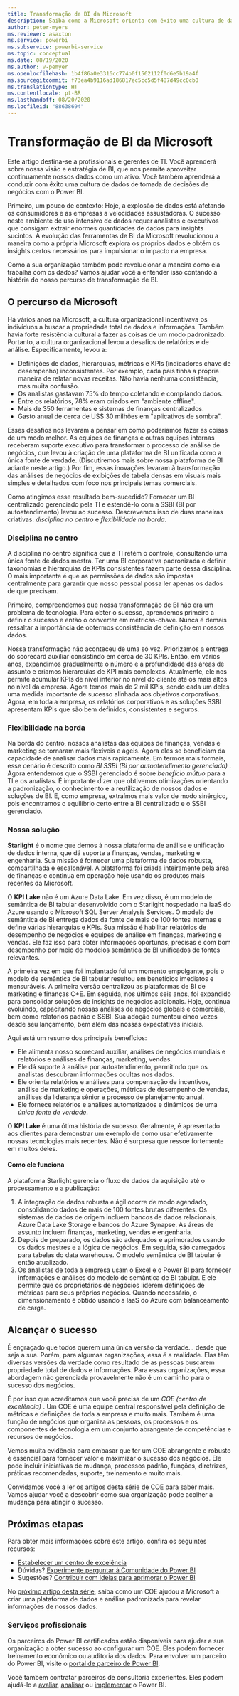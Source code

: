 ```yaml
---
title: Transformação de BI da Microsoft
description: Saiba como a Microsoft orienta com êxito uma cultura de dados para tomada de decisões de negócios. Ela descreve sua estratégia e visão para o BI.
author: peter-myers
ms.reviewer: asaxton
ms.service: powerbi
ms.subservice: powerbi-service
ms.topic: conceptual
ms.date: 08/19/2020
ms.author: v-pemyer
ms.openlocfilehash: 1b4f86a0e3316cc774b0f1562112f0d6e5b19a4f
ms.sourcegitcommit: f73ea4b9116ad186817ec5cc5d5f487d49cc0cb0
ms.translationtype: HT
ms.contentlocale: pt-BR
ms.lasthandoff: 08/20/2020
ms.locfileid: "88638694"
---
```

# <a name="microsofts-bi-transformation"></a>Transformação de BI da Microsoft

Este artigo destina-se a profissionais e gerentes de TI. Você aprenderá sobre nossa visão e estratégia de BI, que nos permite aproveitar continuamente nossos dados como um ativo. Você também aprenderá a conduzir com êxito uma cultura de dados de tomada de decisões de negócios com o Power BI.

Primeiro, um pouco de contexto: Hoje, a explosão de dados está afetando os consumidores e as empresas a velocidades assustadoras. O sucesso neste ambiente de uso intensivo de dados requer analistas e executivos que consigam extrair enormes quantidades de dados para insights sucintos. A evolução das ferramentas de BI da Microsoft revolucionou a maneira como a própria Microsoft explora os próprios dados e obtém os insights certos necessários para impulsionar o impacto na empresa.

Como a sua organização também pode revolucionar a maneira como ela trabalha com os dados? Vamos ajudar você a entender isso contando a história do nosso percurso de transformação de BI.

## <a name="microsoft-journey"></a>O percurso da Microsoft

Há vários anos na Microsoft, a cultura organizacional incentivava os indivíduos a buscar a propriedade total de dados e informações. Também havia forte resistência cultural a fazer as coisas de um modo padronizado. Portanto, a cultura organizacional levou a desafios de relatórios e de análise. Especificamente, levou a:

- Definições de dados, hierarquias, métricas e KPIs (indicadores chave de desempenho) inconsistentes. Por exemplo, cada país tinha a própria maneira de relatar novas receitas. Não havia nenhuma consistência, mas muita confusão.
- Os analistas gastavam 75% do tempo coletando e compilando dados.
- Entre os relatórios, 78% eram criados em "ambiente offline".
- Mais de 350 ferramentas e sistemas de finanças centralizados.
- Gasto anual de cerca de US$ 30 milhões em "aplicativos de sombra".

Esses desafios nos levaram a pensar em como poderíamos fazer as coisas de um modo melhor. As equipes de finanças e outras equipes internas receberam suporte executivo para transformar o processo de análise de negócios, que levou à criação de uma plataforma de BI unificada como a única fonte de verdade. (Discutiremos mais sobre nossa plataforma de BI adiante neste artigo.) Por fim, essas inovações levaram à transformação das análises de negócios de exibições de tabela densas em visuais mais simples e detalhados com foco nos principais temas comerciais.

Como atingimos esse resultado bem-sucedido? Fornecer um BI centralizado gerenciado pela TI e estendê-lo com a SSBI (BI por autoatendimento) levou ao sucesso. Descrevemos isso de duas maneiras criativas: _disciplina no centro_ e _flexibilidade na borda_.

### <a name="discipline-at-the-core"></a>Disciplina no centro

A disciplina no centro significa que a TI retém o controle, consultando uma única fonte de dados mestra. Ter uma BI corporativa padronizada e definir taxonomias e hierarquias de KPIs consistentes fazem parte dessa disciplina. O mais importante é que as permissões de dados são impostas centralmente para garantir que nosso pessoal possa ler apenas os dados de que precisam.

Primeiro, compreendemos que nossa transformação de BI não era um problema de tecnologia. Para obter o sucesso, aprendemos primeiro a definir o sucesso e então o converter em métricas-chave. Nunca é demais ressaltar a importância de obtermos consistência de definição em nossos dados.

Nossa transformação não aconteceu de uma só vez. Priorizamos a entrega do scorecard auxiliar consistindo em cerca de 30 KPIs. Então, em vários anos, expandimos gradualmente o número e a profundidade das áreas de assunto e criamos hierarquias de KPI mais complexas. Atualmente, ele nos permite acumular KPIs de nível inferior no nível do cliente até os mais altos no nível da empresa. Agora temos mais de 2 mil KPIs, sendo cada um deles uma medida importante de sucesso alinhada aos objetivos corporativos. Agora, em toda a empresa, os relatórios corporativos e as soluções SSBI apresentam KPIs que são bem definidos, consistentes e seguros.

### <a name="flexibility-at-the-edge"></a>Flexibilidade na borda

Na borda do centro, nossos analistas das equipes de finanças, vendas e marketing se tornaram mais flexíveis e ágeis. Agora eles se beneficiam da capacidade de analisar dados mais rapidamente. Em termos mais formais, esse cenário é descrito como _BI SSBI (Bi por autoatendimento gerenciado)_ . Agora entendemos que o SSBI gerenciado é sobre _benefício mútuo_ para a TI e os analistas. É importante dizer que obtivemos otimizações orientando a padronização, o conhecimento e a reutilização de nossos dados e soluções de BI. E, como empresa, extraímos mais valor de modo sinérgico, pois encontramos o equilíbrio certo entre a BI centralizado e o SSBI gerenciado.

### <a name="our-solution"></a>Nossa solução

**Starlight** é o nome que demos à nossa plataforma de análise e unificação de dados interna, que dá suporte a finanças, vendas, marketing e engenharia. Sua missão é fornecer uma plataforma de dados robusta, compartilhada e escalonável. A plataforma foi criada inteiramente pela área de finanças e continua em operação hoje usando os produtos mais recentes da Microsoft.

O **KPI Lake** não é um Azure Data Lake. Em vez disso, é um modelo de semântica de BI tabular desenvolvido com o Starlight hospedado na IaaS do Azure usando o Microsoft SQL Server Analysis Services. O modelo de semântica de BI entrega dados da fonte de mais de 100 fontes internas e define várias hierarquias e KPIs. Sua missão é habilitar relatórios de desempenho de negócios e equipes de análise em finanças, marketing e vendas. Ele faz isso para obter informações oportunas, precisas e com bom desempenho por meio de modelos semântica de BI unificados de fontes relevantes.

A primeira vez em que foi implantado foi um momento empolgante, pois o modelo de semântica de BI tabular resultou em benefícios imediatos e mensuráveis. A primeira versão centralizou as plataformas de BI de marketing e finanças C+E. Em seguida, nos últimos seis anos, foi expandido para consolidar soluções de insights de negócios adicionais. Hoje, continua evoluindo, capacitando nossas análises de negócios globais e comerciais, bem como relatórios padrão e SSBI. Sua adoção aumentou cinco vezes desde seu lançamento, bem além das nossas expectativas iniciais.

Aqui está um resumo dos principais benefícios:

- Ele alimenta nosso scorecard auxiliar, análises de negócios mundiais e relatórios e análises de finanças, marketing, vendas.
- Ele dá suporte à análise por autoatendimento, permitindo que os analistas descubram informações ocultas nos dados.
- Ele orienta relatórios e análises para compensação de incentivos, análise de marketing e operações, métricas de desempenho de vendas, análises da liderança sênior e processo de planejamento anual.
- Ele fornece relatórios e análises automatizados e dinâmicos de uma _única fonte de verdade_.

O **KPI Lake** é uma ótima história de sucesso. Geralmente, é apresentado aos clientes para demonstrar um exemplo de como usar efetivamente nossas tecnologias mais recentes. Não é surpresa que ressoe fortemente em muitos deles.

#### <a name="how-it-works"></a>Como ele funciona

A plataforma Starlight gerencia o fluxo de dados da aquisição até o processamento e a publicação:

1. A integração de dados robusta e ágil ocorre de modo agendado, consolidando dados de mais de 100 fontes brutas diferentes. Os sistemas de dados de origem incluem bancos de dados relacionais, Azure Data Lake Storage e bancos do Azure Synapse. As áreas de assunto incluem finanças, marketing, vendas e engenharia.
2. Depois de preparado, os dados são adequados e aprimorados usando os dados mestres e a lógica de negócios. Em seguida, são carregados para tabelas do data warehouse. O modelo semântica de BI tabular é então atualizado.
3. Os analistas de toda a empresa usam o Excel e o Power BI para fornecer informações e análises do modelo de semântica de BI tabular. E ele permite que os proprietários de negócios liderem definições de métricas para seus próprios negócios. Quando necessário, o dimensionamento é obtido usando a IaaS do Azure com balanceamento de carga.

## <a name="deliver-success"></a>Alcançar o sucesso

É engraçado que todos querem uma única versão da verdade… desde que seja a sua. Porém, para algumas organizações, essa é a realidade. Elas têm diversas versões da verdade como resultado de as pessoas buscarem propriedade total de dados e informações. Para essas organizações, essa abordagem não gerenciada provavelmente não é um caminho para o sucesso dos negócios.

É por isso que acreditamos que você precisa de um _COE (centro de excelência)_ . Um COE é uma equipe central responsável pela definição de métricas e definições de toda a empresa e muito mais. Também é uma função de negócios que organiza as pessoas, os processos e os componentes de tecnologia em um conjunto abrangente de competências e recursos de negócios.

Vemos muita evidência para embasar que ter um COE abrangente e robusto é essencial para fornecer valor e maximizar o sucesso dos negócios. Ele pode incluir iniciativas de mudança, processos padrão, funções, diretrizes, práticas recomendadas, suporte, treinamento e muito mais.

Convidamos você a ler os artigos desta série de COE para saber mais. Vamos ajudar você a descobrir como sua organização pode acolher a mudança para atingir o sucesso.

## <a name="next-steps"></a>Próximas etapas

Para obter mais informações sobre este artigo, confira os seguintes recursos:

- [Estabelecer um centro de excelência](center-of-excellence-establish.md)
- Dúvidas? [Experimente perguntar à Comunidade do Power BI](https://community.powerbi.com/)
- Sugestões? [Contribuir com ideias para aprimorar o Power BI](https://ideas.powerbi.com/)

No [próximo artigo desta série](center-of-excellence-establish.md), saiba como um COE ajudou a Microsoft a criar uma plataforma de dados e análise padronizada para revelar informações de nossos dados.

### <a name="professional-services"></a>Serviços profissionais

Os parceiros do Power BI certificados estão disponíveis para ajudar a sua organização a obter sucesso ao configurar um COE. Eles podem fornecer treinamento econômico ou auditoria dos dados. Para envolver um parceiro do Power BI, visite o [portal de parceiro de Power BI](https://powerbi.microsoft.com/partners/).

Você também contratar parceiros de consultoria experientes. Eles podem ajudá-lo a [avaliar](https://appsource.microsoft.com/marketplace/consulting-services?product=power-bi&serviceType=assessment&country=ALL&region=ALL), [analisar](https://appsource.microsoft.com/marketplace/consulting-services?product=power-bi&serviceType=proof-of-concept&country=ALL&region=ALL) ou [implementar](https://appsource.microsoft.com/marketplace/consulting-services?product=power-bi&serviceType=implementation&country=ALL&region=ALL&page=1) o Power BI.
